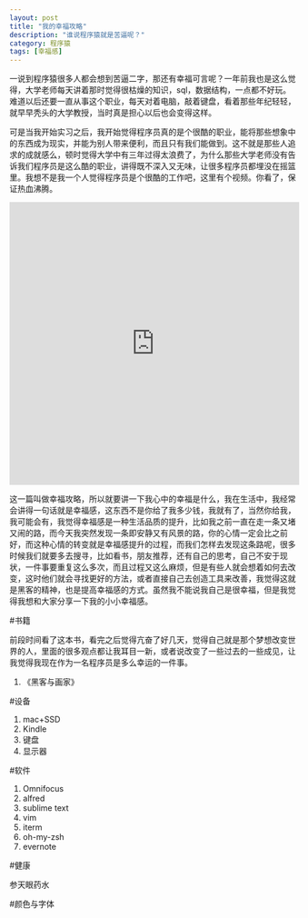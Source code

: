 ```yaml
---
layout: post
title: "我的幸福攻略"
description: "谁说程序猿就是苦逼呢？"
category: 程序猿
tags: [幸福感]
---
```


一说到程序猿很多人都会想到苦逼二字，那还有幸福可言呢？一年前我也是这么觉得，大学老师每天讲着那时觉得很枯燥的知识，sql，数据结构，一点都不好玩。难道以后还要一直从事这个职业，每天对着电脑，敲着键盘，看着那些年纪轻轻，就早早秃头的大学教授，当时真是担心以后也会变得这样。    

可是当我开始实习之后，我开始觉得程序员真的是个很酷的职业，能将那些想象中的东西成为现实，并能为别人带来便利，而且只有我们能做到。这不就是那些人追求的成就感么，顿时觉得大学中有三年过得太浪费了，为什么那些大学老师没有告诉我们程序员是这么酷的职业，讲得既不深入又无味，让很多程序员都埋没在摇篮里。我想不是我一个人觉得程序员是个很酷的工作吧，这里有个视频。你看了，保证热血沸腾。
<iframe height=498 width=510 src="http://www.tudou.com/v/axfoj2nmKlM/&resourceId=0_04_05_99/v.swf" frameborder=0 allowfullscreen></iframe>

这一篇叫做幸福攻略，所以就要讲一下我心中的幸福是什么，我在生活中，我经常会讲得一句话就是幸福感，这东西不是你给了我多少钱，我就有了，当然你给我，我可能会有，我觉得幸福感是一种生活品质的提升，比如我之前一直在走一条又堵又闹的路，而今天我突然发现一条即安静又有风景的路，你的心情一定会比之前好，而这种心情的转变就是幸福感提升的过程，而我们怎样去发现这条路呢，很多时候我们就要多去搜寻，比如看书，朋友推荐，还有自己的思考，自己不安于现状，一件事要重复这么多次，而且过程又这么麻烦，但是有些人就会想着如何去改变，这时他们就会寻找更好的方法，或者直接自己去创造工具来改善，我觉得这就是黑客的精神，也是提高幸福感的方式。虽然我不能说我自己是很幸福，但是我觉得我想和大家分享一下我的小小幸福感。

#书籍 

前段时间看了这本书，看完之后觉得亢奋了好几天，觉得自己就是那个梦想改变世界的人，里面的很多观点都让我耳目一新，或者说改变了一些过去的一些成见，让我觉得我现在作为一名程序员是多么幸运的一件事。

1. 《黑客与画家》

#设备

1. mac+SSD
2. Kindle   
3. 键盘   
4. 显示器   

#软件

1. Omnifocus   
2. alfred  
3. sublime text  
4. vim   
5. iterm   
6. oh-my-zsh   
7. evernote   

#健康   

参天眼药水

#颜色与字体




